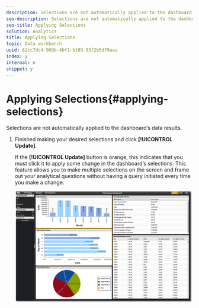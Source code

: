 ```yaml
---
description: Selections are not automatically applied to the dashboard’s data results.
seo-description: Selections are not automatically applied to the dashboard’s data results.
seo-title: Applying Selections
solution: Analytics
title: Applying Selections
topic: Data workbench
uuid: 62cc7dc4-909b-4bf1-b103-93f2b5d79aaa
index: y
internal: n
snippet: y
---
```


# Applying Selections{#applying-selections}

Selections are not automatically applied to the dashboard’s data results.

1. Finished making your desired selections and click **[!UICONTROL Update]**.

   If the **[!UICONTROL Update]** button is orange, this indicates that you must click it to apply some change in the dashboard’s selections. This feature allows you to make multiple selections on the screen and frame out your analytical questions without having a query initiated every time you make a change.

   ![](assets/selection_update.png)

